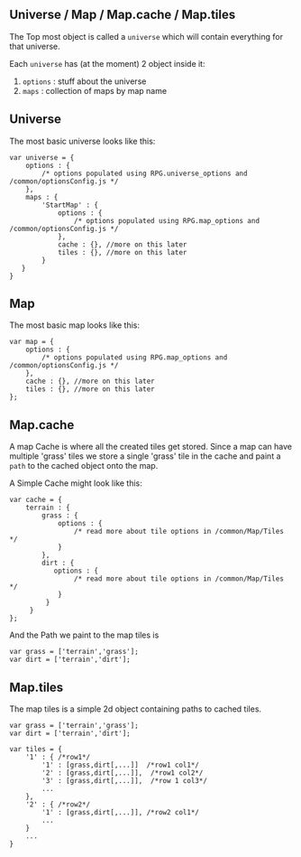 Universe / Map / Map.cache / Map.tiles
---

The Top most object is called a `universe` which will contain everything for that universe.

Each `universe` has (at the moment) 2 object inside it:

1. `options` : stuff about the universe
2. `maps` : collection of maps by map name

## Universe

The most basic universe looks like this:

    var universe = {
        options : {
            /* options populated using RPG.universe_options and /common/optionsConfig.js */
        },
        maps : {
            'StartMap' : {
                options : {
                    /* options populated using RPG.map_options and /common/optionsConfig.js */
                },
                cache : {}, //more on this later
                tiles : {}, //more on this later
            }
       }
    }

## Map

The most basic map looks like this:

    var map = {
        options : {
            /* options populated using RPG.map_options and /common/optionsConfig.js */
        },
        cache : {}, //more on this later
        tiles : {}, //more on this later
    };

## Map.cache

A map Cache is where all the created tiles get stored. Since a map can have multiple 'grass' tiles we store a single 'grass' tile in the cache and paint a `path` to the cached object onto the map.

A Simple Cache might look like this:

    var cache = {
        terrain : {
            grass : {
                options : {
                    /* read more about tile options in /common/Map/Tiles */
                }
            },
            dirt : {
               options : {
                    /* read more about tile options in /common/Map/Tiles */
                }
             }
         }
    };

And the Path we paint to the map tiles is

    var grass = ['terrain','grass'];
    var dirt = ['terrain','dirt'];

## Map.tiles

The map tiles is a simple 2d object containing paths to cached tiles.

    var grass = ['terrain','grass'];
    var dirt = ['terrain','dirt'];

    var tiles = {
        '1' : { /*row1*/
            '1' : [grass,dirt[,...]]  /*row1 col1*/
            '2' : [grass,dirt[,...]],  /*row1 col2*/
            '3' : [grass,dirt[,...]],  /*row 1 col3*/
            ...
        },
        '2' : { /*row2*/
            '1' : [grass,dirt[,...]], /*row2 col1*/
            ...
        }
        ...
    }
